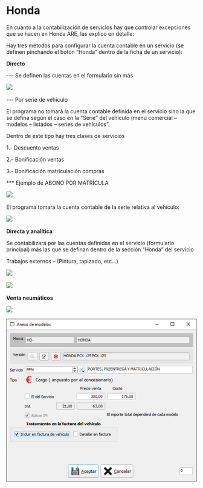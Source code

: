 # Honda

En cuanto a la contabilización de servicios hay que controlar excepciones que se hacen en Honda ARE, las explico en detalle:

Hay tres métodos para configurar la cuenta contable en un servicio \(se definen pinchando el botón “Honda” dentro de la ficha de un servicio\):

**Directo**

--- Se definen las cuentas en el formulario sin más

![](https://blobscdn.gitbook.com/v0/b/gitbook-28427.appspot.com/o/assets%2F-LTcyFdZ4rHGHbqQN78p%2F-LUFUOwBtj2nttr-4GVo%2F-LUFUePqBXWClEFaJruu%2Fimage.png?alt=media&token=165d8025-14bd-463c-adbd-f1f5bc8570af)

--- Por serie de vehículo

El programa no tomará la cuenta contable definida en el servicio sino la que se defina según el caso en la “Serie” del vehículo \(menú comercial – modelos – listados – series de vehículos”.

Dentro de este tipo hay tres clases de servicios

1.- Descuento ventas

2.- Bonificación ventas

3.- Bonificación matriculación compras

\*\*\* Ejemplo de ABONO POR MATRÍCULA

![](https://blobscdn.gitbook.com/v0/b/gitbook-28427.appspot.com/o/assets%2F-LTcyFdZ4rHGHbqQN78p%2F-LUFUOwBtj2nttr-4GVo%2F-LUFUh_laRjX2c6q6-Ry%2Fimage.png?alt=media&token=bace31ff-f585-4295-9460-ee1b7c8ea777)

El programa tomará la cuenta contable de la serie relativa al vehículo:

![](https://blobscdn.gitbook.com/v0/b/gitbook-28427.appspot.com/o/assets%2F-LTcyFdZ4rHGHbqQN78p%2F-LUFUOwBtj2nttr-4GVo%2F-LUFUl1H1c4P4it-B3ON%2Fimage.png?alt=media&token=9986febf-3b72-433f-ae72-e335adef6b30)

**Directa y analítica**

Se contabilizará por las cuentas definidas en el servicio \(formulario principal\) más las que se definan dentro de la sección “Honda” del servicio

Trabajos externos – \(Pintura, tapizado, etc...\)

![](https://blobscdn.gitbook.com/v0/b/gitbook-28427.appspot.com/o/assets%2F-LTcyFdZ4rHGHbqQN78p%2F-LUFUOwBtj2nttr-4GVo%2F-LUFUoS-EFFQmc4yq-06%2Fimage.png?alt=media&token=38d8a9a8-b38e-4f50-8229-b204a3d8997f)

![](https://blobscdn.gitbook.com/v0/b/gitbook-28427.appspot.com/o/assets%2F-LTcyFdZ4rHGHbqQN78p%2F-LUFUOwBtj2nttr-4GVo%2F-LUFUqEqhRCKEaXfSKmI%2Fimage.png?alt=media&token=071887e9-6439-45fa-b1d0-b59607faaa49)

**Venta neumáticos**

![](https://blobscdn.gitbook.com/v0/b/gitbook-28427.appspot.com/o/assets%2F-LTcyFdZ4rHGHbqQN78p%2F-LUFUOwBtj2nttr-4GVo%2F-LUFUtbfEHr0XTzGCdqM%2Fimage.png?alt=media&token=abf37d96-8318-410d-a120-2b15b061a99c)

![](../../../../.gitbook/assets/image%20%2876%29.png)

